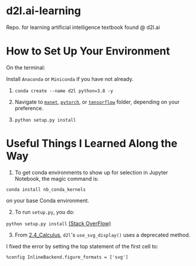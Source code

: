 # d2l.ai-learning

Repo. for learning artificial intelligence textbook found @ d2l.ai

# How to Set Up Your Environment

On the terminal:

Install `Anaconda` or `Miniconda` if you have not already.

1. `conda create --name d2l python=3.8 -y`

2. Navigate to [`mxnet`](./mxnet), [`pytorch`](./pytorch), or [`tensorflow`](./tensorflow) folder, depending on your preference.

3. `python setup.py install`

# Useful Things I Learned Along the Way

1. To get conda environments to show up for selection in Jupyter Notebook, the magic command is:

`conda install nb_conda_kernels`

on your base Conda environment.

2. To run `setup.py`, you do:

`python setup.py install` [(Stack OverFlow)](https://stackoverflow.com/questions/31373797/how-do-you-run-a-setup-py-file-properly)

3. From [2.4_Calculus](/tensorflow/Ch_02_Preliminaries/2.4_Calculus.ipynb), `d2l`'s `use_svg_display()` uses a deprecated method.

I fixed the error by setting the top statement of the first cell to:

`%config InlineBackend.figure_formats = ['svg']`

